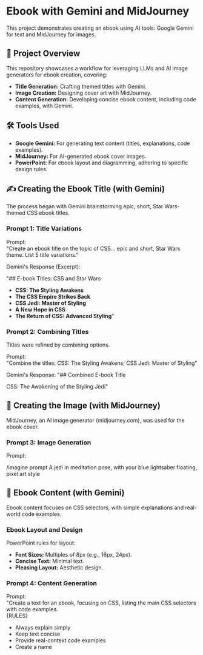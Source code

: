 # **Ebook with Gemini and MidJourney**

This project demonstrates creating an ebook using AI tools: Google Gemini for text and MidJourney for images.

## **🚀 Project Overview**

This repository showcases a workflow for leveraging LLMs and AI image generators for ebook creation, covering:

* **Title Generation:** Crafting themed titles with Gemini.  
* **Image Creation:** Designing cover art with MidJourney.  
* **Content Generation:** Developing concise ebook content, including code examples, with Gemini.

## **🛠️ Tools Used**

* **Google Gemini:** For generating text content (titles, explanations, code examples).  
* **MidJourney:** For AI-generated ebook cover images.  
* **PowerPoint:** For ebook layout and diagramming, adhering to specific design rules.

## **✍️ Creating the Ebook Title (with Gemini)**

The process began with Gemini brainstorming epic, short, Star Wars-themed CSS ebook titles.

### **Prompt 1: Title Variations**

Prompt:  
"Create an ebook title on the topic of CSS... epic and short, Star Wars theme. List 5 title variations."

Gemini's Response (Excerpt):  

"\#\# E-book Titles: CSS and Star Wars

* **CSS: The Styling Awakens**  
* **The CSS Empire Strikes Back**  
* **CSS Jedi: Master of Styling**  
* **A New Hope in CSS**  
* **The Return of CSS: Advanced Styling**"

### **Prompt 2: Combining Titles**

Titles were refined by combining options.

Prompt:  
"Combine the titles: CSS: The Styling Awakens; CSS Jedi: Master of Styling"

Gemini's Response:
"\#\# Combined E-book Title

CSS: The Awakening of the Styling Jedi"

## **🎨 Creating the Image (with MidJourney)**

MidJourney, an AI image generator (midjourney.com), was used for the ebook cover.

### **Prompt 3: Image Generation**

Prompt:  

/imagine prompt A jedi in meditation pose, with your blue lightsaber floating, pixel art style

## **📄 Ebook Content (with Gemini)**

Ebook content focuses on CSS selectors, with simple explanations and real-world code examples.

### **Ebook Layout and Design**

PowerPoint rules for layout:

* **Font Sizes:** Multiples of 8px (e.g., 16px, 24px).  
* **Concise Text:** Minimal text.  
* **Pleasing Layout:** Aesthetic design.

### **Prompt 4: Content Generation**

Prompt:  
"Create a text for an ebook, focusing on CSS, listing the main CSS selectors with code examples.  
{RULES}

* Always explain simply  
* Keep text concise  
* Provide real-context code examples  
* Create a name